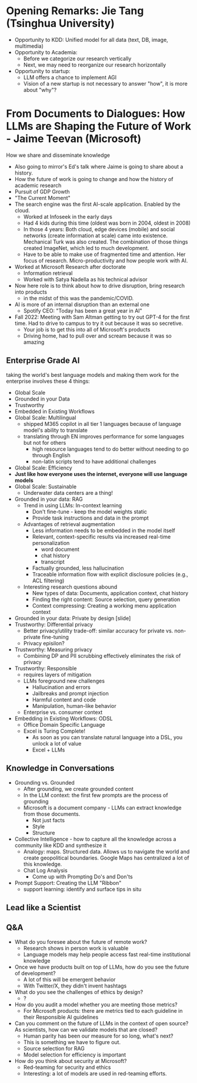 # Opening Remarks: Jie Tang (Tsinghua University)

- Opportunity to KDD: Unified model for all data (text, DB, image, multimedia)
- Opportunity to Academia: 
  - Before we categorize our research vertically
  - Next, we may need to reorganize our research horizontally
- Opportunity to startup:
  - LLM offers a chance to implement AGI
  - Vision of a new startup is not necessary to answer "how", it is more about "why"?

# From Documents to Dialogues: How LLMs are Shaping the Future of Work - Jaime Teevan (Microsoft)

How we share and disseminate knowledge

- Also going to mirror's Ed's talk where Jaime is going to share about a history.
- How the future of work is going to change and how the history of academic research
- Pursuit of GDP Growth 
- "The Current Moment"
- The search engine was the first AI-scale application. Enabled by the cloud.
  - Worked at Infoseek in the early days
  - Had 4 kids during this time (oldest was born in 2004, oldest in 2008)
  - In those 4 years: Both cloud, edge devices (mobile) and social networks (create information at scale) came into existence. Mechanical Turk was also created. The combination of those things created ImageNet, which led to much development.
  - Have to be able to make use of fragmented time and attention. Her focus of research. Micro-productivity and how people work with AI.
- Worked at Microsoft Research after doctorate
  - Information retrieval
  - Worked with Satya Nadella as his technical advisor
- Now here role is to think about how to drive disruption, bring research into products
  - in the midst of this was the pandemic/COVID.
- AI is more of an internal disruption than an external one
  - Spotify CEO: "Today has been a great year in AI"
- Fall 2022: Meeting with Sam Altman getting to try out GPT-4 for the first time. Had to drive to campus to try it out because it was so secretive.
  - Your job is to get this into all of Microsoft's products
  - Driving home, had to pull over and scream because it was so amazing

## Enterprise Grade AI
taking the world's best language models and making them work for the enterprise involves these 4 things:
  - Global Scale
  - Grounded in your Data
  - Trustworthy
  - Embedded in Existing Workflows
- Global Scale: Multilingual
  - shipped M365 copilot in all tier 1 languages because of language model's ability to translate
  - translating through EN improves performance for some languages but not for others
    - high resource languages tend to do better without needing to go through English
    - non-latin scripts tend to have additional challenges
- Global Scale: Efficiency
- **Just like how everyone uses the internet, everyone will use language models**
- Global Scale: Sustainable
  - Underwater data centers are a thing!
- Grounded in your data: RAG 
  - Trend in using LLMs: In-context learning
    - Don't fine-tune - keep the model weights static
    - Provide task instructions and data in the prompt
  - Advantages of retrieval augmentation
    - Less information needs to be embedded in the model itself
    - Relevant, context-specific results via increased real-time 
    personalization
      - word document
      - chat history
      - transcript
    - Factually grounded, less hallucination
    - Traceable information flow with explicit disclosure policies (e.g., ACL filtering)
  - Interesting research questions abound
    - New types of data: Documents, application context, chat history
    - Finding the right content: Source selection, query generation
    - Context compressing: Creating a working menu application context   
- Grounded in your data: Private by design [slide]
- Trustworthy: Differential privacy
  - Better privacy/utility trade-off: similar accuracy for private vs. non-private fine-tuning
  - Privacy episilon?
- Trustworthy: Measuring privacy
  - Combining DP and PII scrubbing effectively eliminates the risk of privacy
- Trustworthy: Responsible
  - requires layers of mitigation
  - LLMs foreground new challenges
    - Hallucination and errors
    - Jailbreaks and prompt injection
    - Harmful content and code
    - Manipulation, human-like behavior
  - Enterprise vs. consumer context
- Embedding in Existing Workflows: ODSL
  - Office Domain Specific Language
  - Excel is Turing Complete!
    - As soon as you can translate natural language into a DSL, you unlock a lot of value
    - Excel + LLMs

## Knowledge in Conversations

- Grounding vs. Grounded
  - After grounding, we create grounded content
  - In the LLM context: the first few prompts are the process of grounding
  - Microsoft is a document company - LLMs can extract knowledge from those documents. 
    - Not just facts
    - Style
    - Structure
- Collective Intelligence - how to capture all the knowledge across a community like KDD and synthesize it
  - Analogy: maps. Structured data. Allows us to navigate the world and create geopolitical boundaries. Google Maps has centralized a lot of this knowledge. 
  - Chat Log Analysis
    - Come up with Prompting Do's and Don'ts
- Prompt Support: Creating the LLM "Ribbon"
  - support learning: identify and surface tips in situ

## Lead like a Scientist

## Q&A
- What do you foresee about the future of remote work?
  - Research shows in person work is valuable
  - Language models may help people access fast real-time institutional knowledge 
- Once we have products built on top of LLMs, how do you see the future of development?
  - A lot of this will be emergent behavior
  - With Twitter/X, they didn't invent hashtags
- What do you see the challenges of ethics by design?
  - ?
- How do you audit a model whether you are meeting those metrics?
  - For Microsoft products: there are metrics tied to each guideline in their Responsible AI guidelines
- Can you comment on the future of LLMs in the context of open source? As scientists, how can we validate models that are closed?
  - Human parity has been our measure for so long, what's next?
  - This is something we have to figure out.
  - Source selection for RAG
  - Model selection for efficiency is important
- How do you think about security at Microsoft?
   - Red-teaming for security and ethics
   - Interesting: a lot of models are used in red-teaming efforts.
